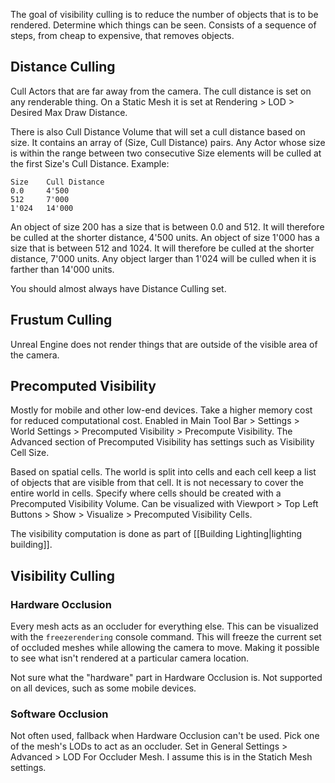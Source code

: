 The goal of visibility culling is to reduce the number of objects that is to be rendered.
Determine which things can be seen.
Consists of a sequence of steps, from cheap to expensive, that removes objects.

## Distance Culling
Cull Actors that are far away from the camera.
The cull distance is set on any renderable thing.
On a Static Mesh it is set at Rendering > LOD > Desired Max Draw Distance.

There is also Cull Distance Volume that will set a cull distance based on size.
It contains an array of (Size, Cull Distance) pairs.
Any Actor whose size is within the range between two consecutive Size elements will be culled at the first Size's Cull Distance.
Example:
```
Size	Cull Distance
0.0		4'500
512		7'000
1'024	14'000
```
An object of size 200 has a size that is between 0.0 and 512. It will therefore be culled at the shorter distance, 4'500 units.
An object of size 1'000 has a size that is between 512 and 1024. It will therefore be culled at the shorter distance, 7'000 units.
Any object larger than 1'024 will be culled when it is farther than 14'000 units.

You should almost always have Distance Culling set.

## Frustum Culling
Unreal Engine does not render things that are outside of the visible area of the camera.

## Precomputed Visibility
Mostly for mobile and other low-end devices.
Take a higher memory cost for reduced computational cost.
Enabled in Main Tool Bar > Settings > World Settings > Precomputed Visibility > Precompute Visibility.
The Advanced section of Precomputed Visibility has settings such as Visibility Cell Size.

Based on spatial cells.
The world is split into cells and each cell keep a list of objects that are visible from that cell.
It is not necessary to cover the entire world in cells.
Specify where cells should be created with a Precomputed Visibility Volume.
Can be visualized with Viewport > Top Left Buttons > Show > Visualize > Precomputed Visibility Cells.

The visibility computation is done as part of [[Building Lighting|lighting building]].

## Visibility Culling
### Hardware Occlusion
Every mesh acts as an occluder for everything else.
This can be visualized with the `freezerendering` console command.
This will freeze the current set of occluded meshes while allowing the camera to move.
Making it possible to see what isn't rendered at a particular camera location.

Not sure what the "hardware" part in Hardware Occlusion is.
Not supported on all devices, such as some mobile devices.

### Software Occlusion
Not often used, fallback when Hardware Occlusion can't be used.
Pick one of the mesh's LODs to act as an occluder.
Set in General Settings > Advanced > LOD For Occluder Mesh.
I assume this is in the Statich Mesh settings.
